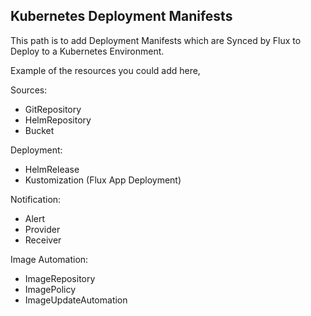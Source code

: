 ## Kubernetes Deployment Manifests
This path is to add Deployment Manifests which are Synced by Flux to Deploy to a Kubernetes Environment.

Example of the resources you could add here,

Sources:
  - GitRepository
  - HelmRepository
  - Bucket

Deployment:
  - HelmRelease
  - Kustomization (Flux App Deployment)

Notification:
  - Alert
  - Provider
  - Receiver

Image Automation:
  - ImageRepository
  - ImagePolicy
  - ImageUpdateAutomation


